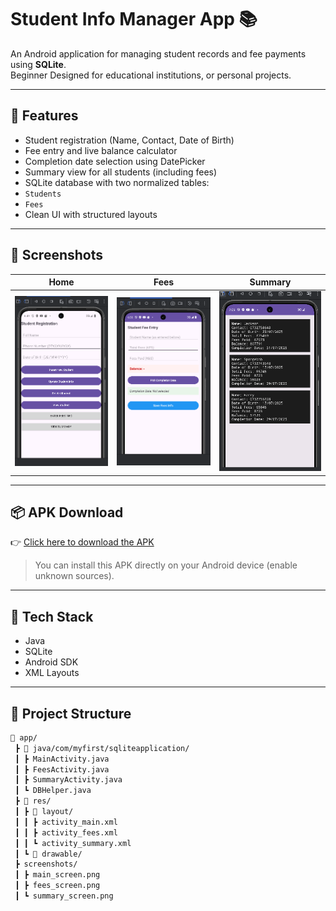 # Student Info Manager App 📚

An Android application for managing student records and fee payments using **SQLite**.  
Beginner Designed for educational institutions, or personal projects.

---

## 🎯 Features

-  Student registration (Name, Contact, Date of Birth)
-  Fee entry and live balance calculator
-  Completion date selection using DatePicker
-  Summary view for all students (including fees)
-  SQLite database with two normalized tables:
  - `Students`
  - `Fees`
-  Clean UI with structured layouts

---

## 📸 Screenshots

| Home | Fees | Summary |
|------|------|---------|
| ![Main Screen](AndroidStudioProjects/SQliteApplication/screenshots/main_screen.png) | ![Fees Screen](AndroidStudioProjects/SQliteApplication/screenshots/fees_screen.png) | ![Summary Screen](AndroidStudioProjects/SQliteApplication/screenshots/summary_screen.png) |

---

## 📦 APK Download

👉 [Click here to download the APK](https://github.com/kennethkimosop/StudentInfoManagerApp/releases/latest)

> You can install this APK directly on your Android device (enable unknown sources).

---

## 🧠 Tech Stack

- Java
- SQLite
- Android SDK
- XML Layouts

---

## 📁 Project Structure

```bash
📁 app/
 ┣ 📂 java/com/myfirst/sqliteapplication/
 ┃ ┣ MainActivity.java
 ┃ ┣ FeesActivity.java
 ┃ ┣ SummaryActivity.java
 ┃ ┗ DBHelper.java
 ┣ 📂 res/
 ┃ ┣ 📂 layout/
 ┃ ┃ ┣ activity_main.xml
 ┃ ┃ ┣ activity_fees.xml
 ┃ ┃ ┗ activity_summary.xml
 ┃ ┗ 📂 drawable/
 ┣ screenshots/
 ┃ ┣ main_screen.png
 ┃ ┣ fees_screen.png
 ┃ ┗ summary_screen.png

